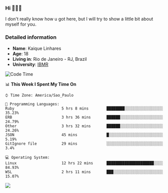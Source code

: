 ### Hi 🙋🏽‍♂️

I don't really know how u got here, but I will try to show a little bit about myself for you.

### Detailed information

* **Name**: Kaique Linhares
* **Age**: 18
* **Living in**: Rio  de Janeiro - RJ, Brazil
* **University**: [IBMR](https://www.ibmr.br/)

<!--START_SECTION:waka-->
![Code Time](http://img.shields.io/badge/Code%20Time-188%20hrs%2048%20mins-blue)

📊 **This Week I Spent My Time On** 

```text
⌚︎ Time Zone: America/Sao_Paulo

💬 Programming Languages: 
Ruby                     5 hrs 8 mins        ████████░░░░░░░░░░░░░░░░░   35.23% 
ERB                      3 hrs 36 mins       ██████░░░░░░░░░░░░░░░░░░░   24.79% 
Other                    3 hrs 32 mins       ██████░░░░░░░░░░░░░░░░░░░   24.26% 
JSON                     45 mins             █░░░░░░░░░░░░░░░░░░░░░░░░   5.19% 
GitIgnore file           29 mins             ░░░░░░░░░░░░░░░░░░░░░░░░░   3.4%

💻 Operating System: 
Linux                    12 hrs 22 mins      █████████████████████░░░░   84.93% 
WSL                      2 hrs 11 mins       ███░░░░░░░░░░░░░░░░░░░░░░   15.07%

```


<!--END_SECTION:waka-->

<a href="https://www.linkedin.com/in/kaique-linhares-25a840208/"  target="_blank"><img src="https://img.shields.io/badge/-LinkedIn-%230077B5?style=for-the-badge&logo=linkedin&logoColor=white" target="_blank"></a>
